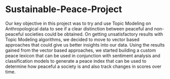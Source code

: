 # Sustainable-Peace-Project
Our key objective in this project was to try and use Topic Modeling on Anthropological data to see if a clear distinction between peaceful and non-peaceful societies could be obtained. On getting unsatisfactory results with Topic Modeling algorithms, we decided to move to vector based approaches that could give us better insights into our data. Using the results gained from the vector based approaches, we started building a custom peace lexicon that can be used in conjunction with sentiment analysis and classification models to generate a peace index that can be used to determine how peaceful a society is and also track changes in scores over time.
